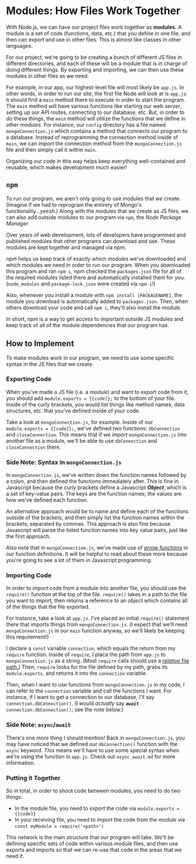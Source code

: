 # Modules: How Files Work Together

With Node.js, we can have our project files work together as **modules.** A module is a set of code (functions, data, etc.) that you define in one file, and then can export and use in other files. This is almost like classes in other languages.

For our project, we're going to be creating a bunch of different JS files in different directories, and each of these will be a module that is in charge of doing different things. By exporting and importing, we can then use these modules in other files as we need.

For example, in our app, our highest-level file will most likely be `app.js`. In other words, in order to run our site, the first file Node will look at is `app.js`: it should find a `main` method there to execute in order to start the program. The `main` method will have various functions like starting our web server, setting up our API routes, connecting to our database, etc. But, in order to do these things, the `main` method will utilize the functions that we define in *other modules.* For instance, our `config` directory has a file named `mongoConnection.js` which contains a method that connects our program to a database. Instead of reprogramming the connection method inside of `main`, we can *import* the connection method from the `mongoConnection.js` file and then simply call it within `main`.

Organizing our code in this way helps keep everything well-contained and reusable, which makes development much easier!

## `npm`

To run our program, we aren't only going to use modules that *we* create. (Imagine if we had to reprogram the entirety of Mongo's functionality...*yeesh.)* Along with the modules that we create as JS files, we can also add outside modules to our program via `npm`, the *Node Package Manager.*

Over years of web development, lots of developers have programmed and published modules that other programs can download and use. These modules are kept together and managed via npm.

npm helps us keep track of exactly which modules we've downloaded and which modules we need in order to run our program. When you downloaded this program and ran `npm i`, npm checked the `packages.json` file for all of the required modules listed there and automatically installed them for you. (`node_modules` and `package-lock.json` were created via `npm i`!)

Also, whenever you install a module with `npm install [PACKAGENAME]`, the module you download is automatically added to `packages.json`. Then, when others download your code and call `npm i`, they'll also install the module.

In short, npm is a way to get access to important outside JS modules and keep track of all of the module dependencies that our program has.

## How to Implement

To make modules work in our program, we need to use some specific syntax in the JS files that we create.

### Exporting Code

When you've made a JS file (i.e. a *module)* and want to export code from it, you should add `module.exports = {[code]};` to the bottom of your file. Inside of the curly brackets, you would list things like method names, data structures, etc. that you've defined inside of your code.

Take a look at `mongoConnection.js`, for example. Inside of our `module.exports = {[code]};`, we've defined two functions: `dbConnection` and `closeConnection`. This means that if we *import* `mongoConnection.js` into another file as a module, we'll be able to use `dbConnection` and `closeConnection` there.

### Side Note: Syntax in `mongoConnection.js`

In `mongoConnection.js`, we've written down the function names followed by a colon, and then defined the functions immediately after. This is fine in Javascript because the curly brackets define a Javascript ***Object***, which is a set of key-value pairs. The keys are the function names; the values are how we've defined each function.

An alternative approach would be to name and define each of the functions outside of the brackets, and then simply list the function names within the brackets, separated by commas. This approach is also fine because Javascript will parse the listed function names into key value pairs, just like the first approach.

Also note that in `mongoConnection.js`, we've made use of [*arrow functions*](https://developer.mozilla.org/en-US/docs/Web/JavaScript/Reference/Functions/Arrow_functions "MDN Arrow Functions Documentation") in our function definitions. It will be helpful to read about these more because you're going to see a lot of them in Javascript programming.

### Importing Code

In order to *import* code from a module into another file, you should use the `require()` function at the top of the file. `require()` takes in a path to the file you want to import, then returns a reference to an *object* which contains all of the things that the file exported.

For instance, take a look at `app.js`. I've placed an initial `require()` statement there that imports things from `mongoConnection.js`. (I expect that we'll need `mongoConnection.js` in our `main` function anyway, so we'll likely be keeping this requirement!)

I declare a `const` variable `connection`, which equals the return from my `require` function. Inside of `require`, I place the path from `app.js` to `mongoConnection.js` as a string. (Most `require` calls should use a [*relative* file path.](https://www.w3schools.com/html/html_filepaths.asp, "File Paths (W3Schools)")) Then, `require` looks for the file defined by my path, grabs its `module.exports`, and returns it into the `connection` variable.

Then, when I want to use functions from `mongoConnection.js` in my code, I can refer to the `connection` variable and call the functions I want. For instance, if I want to get a connection to our database, I'll say `connection.dbConnection()`. (I would *actually* say ***`await`*** `connection.dbConnection()`; see the note below.)

### Side Note: `async`/`await`

There's one more thing I should mention! Back in `mongoConnection.js`, you may have noticed that we defined our `dbConnection()` function with the `async` keyword. This means we'll have to use some special syntax when we're using the function in `app.js`. Check out `async_await.md` for more information.

### Putting it Together

So in total, in order to shoot code between modules, you need to do two things:

* In the module file, you need to *export* the code via `module.exports = {[code]}`
* In your receiving file, you need to *import* the code from the module via `const myModule = require('<path>')`

This network is the main structure that our program will take. We'll be defining specific sets of code within various module files, and then use exports and imports so that we can re-use that code in the areas that we need it.
